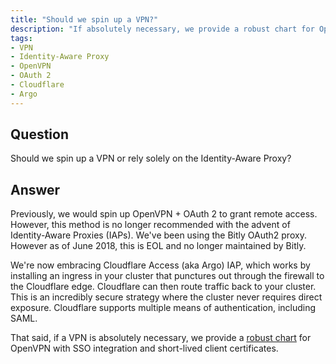 ```yaml
---
title: "Should we spin up a VPN?"
description: "If absolutely necessary, we provide a robust chart for OpenVPN with SSO integration and short-lived client certificates."
tags:
- VPN
- Identity-Aware Proxy
- OpenVPN
- OAuth 2
- Cloudflare
- Argo
---
```


## Question

Should we spin up a VPN or rely solely on the Identity-Aware Proxy?

## Answer

Previously, we would spin up OpenVPN + OAuth 2 to grant remote access. However, this method is no longer recommended with the advent of Identity-Aware Proxies (IAPs). We've been using the Bitly OAuth2 proxy. However as of June 2018, this is EOL and no longer maintained by Bitly.

We're now embracing Cloudflare Access (aka Argo) IAP, which works by installing an ingress in your cluster that punctures out through the firewall to the Cloudflare edge. Cloudflare can then route traffic back to your cluster. This is an incredibly secure strategy where the cluster never requires direct exposure. Cloudflare supports multiple means of authentication, including SAML.

That said, if a VPN is absolutely necessary, we provide a [robust chart](https://github.com/cloudposse/charts/tree/master/incubator/openvpn) for OpenVPN with SSO integration and short-lived client certificates.
